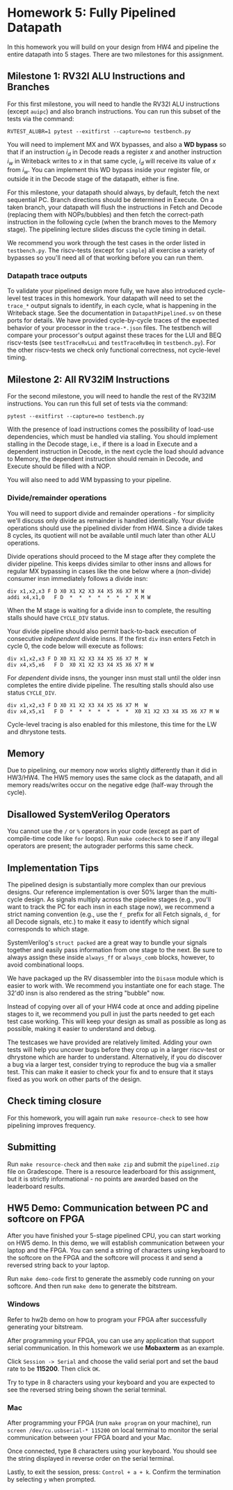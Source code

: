 # Homework 5: Fully Pipelined Datapath

In this homework you will build on your design from HW4 and pipeline the entire datapath into 5 stages. There are two milestones for this assignment.

## Milestone 1: RV32I ALU Instructions and Branches

For this first milestone, you will need to handle the RV32I ALU instructions (except `auipc`) and also branch instructions. You can run this subset of the tests via the command:

```
RVTEST_ALUBR=1 pytest --exitfirst --capture=no testbench.py
```

You will need to implement MX and WX bypasses, and also a **WD bypass** so that if an instruction $i_d$ in Decode reads a register $x$ and another instruction $i_w$ in Writeback writes to $x$ in that same cycle, $i_d$ will receive its value of $x$ from $i_w$. You can implement this WD bypass inside your register file, or outside it in the Decode stage of the datapath, either is fine.

For this milestone, your datapath should always, by default, fetch the next sequential PC. Branch directions should be determined in Execute. On a taken branch, your datapath will flush the instructions in Fetch and Decode (replacing them with NOPs/bubbles) and then fetch the correct-path instruction in the following cycle (when the branch moves to the Memory stage). The pipelining lecture slides discuss the cycle timing in detail.

We recommend you work through the test cases in the order listed in `testbench.py`. The riscv-tests (except for `simple`) all exercise a variety of bypasses so you'll need all of that working before you can run them.

### Datapath trace outputs

To validate your pipelined design more fully, we have also introduced cycle-level test traces in this homework. Your datapath will need to set the `trace_*` output signals to identify, in each cycle, what is happening in the Writeback stage. See the documentation in `DatapathPipelined.sv` on these ports for details. We have provided cycle-by-cycle traces of the expected behavior of your processor in the `trace-*.json` files. The testbench will compare your processor's output against these traces for the LUI and BEQ riscv-tests (see `testTraceRvLui` and `testTraceRvBeq` in `testbench.py`). For the other riscv-tests we check only functional correctness, not cycle-level timing.


## Milestone 2: All RV32IM Instructions

For the second milestone, you will need to handle the rest of the RV32IM instructions. You can run this full set of tests via the command:

```
pytest --exitfirst --capture=no testbench.py
```

With the presence of load instructions comes the possibility of load-use dependencies, which must be handled via stalling. You should implement stalling in the Decode stage, i.e., if there is a load in Execute and a dependent instruction in Decode, in the next cycle the load should advance to Memory, the dependent instruction should remain in Decode, and Execute should be filled with a NOP.

You will also need to add WM bypassing to your pipeline.

### Divide/remainder operations

You will need to support divide and remainder operations - for simplicity we'll discuss only divide as remainder is handled identically. Your divide operations should use the pipelined divider from HW4. Since a divide takes 8 cycles, its quotient will not be available until much later than other ALU operations.

Divide operations should proceed to the M stage after they complete the divider pipeline. This keeps divides similar to other insns and allows for regular MX bypassing in cases like the one below where a (non-divide) consumer insn immediately follows a divide insn:
```
div x1,x2,x3 F D X0 X1 X2 X3 X4 X5 X6 X7 M W
addi x4,x1,0   F D  *  *  *  *  *  *  *  X M W
```

When the M stage is waiting for a divide insn to complete, the resulting stalls should have `CYCLE_DIV` status.

Your divide pipeline should also permit back-to-back execution of consecutive *independent* divide insns. If the first `div` insn enters Fetch in cycle 0, the code below will execute as follows:
```
div x1,x2,x3 F D X0 X1 X2 X3 X4 X5 X6 X7 M  W
div x4,x5,x6   F D  X0 X1 X2 X3 X4 X5 X6 X7 M W
```

For *dependent* divide insns, the younger insn must stall until the older insn completes the entire divide pipeline. The resulting stalls should also use status `CYCLE_DIV`.
```
div x1,x2,x3 F D X0 X1 X2 X3 X4 X5 X6 X7 M  W
div x4,x5,x1   F D  *  *  *  *  *  *  *  X0 X1 X2 X3 X4 X5 X6 X7 M W
```

Cycle-level tracing is also enabled for this milestone, this time for the LW and dhrystone tests.

## Memory

Due to pipelining, our memory now works slightly differently than it did in HW3/HW4. The HW5 memory uses the same clock as the datapath, and all memory reads/writes occur on the negative edge (half-way through the cycle).

## Disallowed SystemVerilog Operators

You cannot use the `/` or `%` operators in your code (except as part of compile-time code like `for` loops). Run `make codecheck` to see if any illegal operators are present; the autograder performs this same check.

## Implementation Tips

The pipelined design is substantially more complex than our previous designs. Our reference implementation is over 50% larger than the multi-cycle design. As signals multiply across the pipeline stages (e.g., you'll want to track the PC for each insn in each stage now), we recommend a strict naming convention (e.g., use the `f_` prefix for all Fetch signals, `d_` for all Decode signals, etc.) to make it easy to identify which signal corresponds to which stage.

SystemVerilog's `struct packed` are a great way to bundle your signals together and easily pass information from one stage to the next. Be sure to always assign these inside `always_ff` or `always_comb` blocks, however, to avoid combinational loops.

We have packaged up the RV disassembler into the `Disasm` module which is easier to work with. We recommend you instantiate one for each stage. The 32'd0 insn is also rendered as the string "bubble" now.

Instead of copying over all of your HW4 code at once and adding pipeline stages to it, we recommend you pull in just the parts needed to get each test case working. This will keep your design as small as possible as long as possible, making it easier to understand and debug.

The testcases we have provided are relatively limited. Adding your own tests will help you uncover bugs before they crop up in a larger riscv-test or dhrystone which are harder to understand. Alternatively, if you do discover a bug via a larger test, consider trying to reproduce the bug via a smaller test. This can make it easier to check your fix and to ensure that it stays fixed as you work on other parts of the design.

## Check timing closure

For this homework, you will again run `make resource-check` to see how pipelining improves frequency.

## Submitting

Run `make resource-check` and then `make zip` and submit the `pipelined.zip` file on Gradescope. There is a resource leaderboard for this assignment, but it is strictly informational - no points are awarded based on the leaderboard results.

## HW5 Demo: Communication between PC and softcore on FPGA

After you have finished your 5-stage pipelined CPU, you can start working on HW5 demo. In this demo, we will establish communication between your laptop and the FPGA. You can send a string of characters using keyboard to the softcore on the FPGA and the softcore will process it and send a reversed string back to your laptop. 

Run `make demo-code` first to generate the assmebly code running on your softcore. And then run `make demo` to generate the bitstream. 

### Windows

Refer to hw2b demo on how to program your FPGA after successfully generating your bitstream. 

After programming your FPGA, you can use any application that support serial communication. In this homework we use **Mobaxterm** as an example.

Click `Session -> Serial` and choose the valid serial port and set the baud rate to be **115200**. Then click `OK`.

Try to type in 8 characters using your keyboard and you are expected to see the reversed string being shown the serial terminal.


### Mac 

After programming your FPGA (run `make program` on your machine), run `screen /dev/cu.usbserial-* 115200` on local terminal to monitor the serial communication between your FPGA board and your Mac.

Once connected, type 8 characters using your keyboard. You should see the string displayed in reverse order on the serial terminal.

Lastly, to exit the session, press: `Control + a + k`. Confirm the termination by selecting `y` when prompted.
